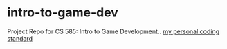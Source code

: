 # intro-to-game-dev
Project Repo for CS 585: Intro to Game Development..
[my personal coding standard](http://github.com/destessm/intro-to-game-dev/coding_standard.md "coding standard")
